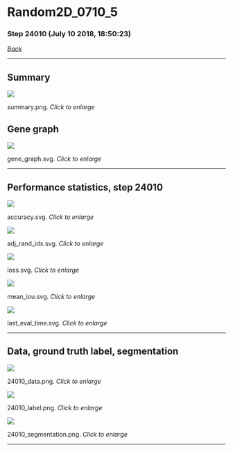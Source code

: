 # Random2D_0710_5

### Step 24010 (July 10 2018, 18:50:23)

[_Back_](..)

---

## Summary

<div class="images"><a href="media/summary.png"><img  src="media/summary.png" align="center"></a><p>summary.png. <i>Click to enlarge</i></p></div>

## Gene graph

<div class="images"><a href="media/gene_graph.svg"><img  src="media/gene_graph.svg" align="center"></a><p>gene_graph.svg. <i>Click to enlarge</i></p></div>

---

## Performance statistics, step 24010

<div class="images"><a href="media/accuracy.svg"><img class="mini" src="media/accuracy.svg" align="center"></a><p>accuracy.svg. <i>Click to enlarge</i></p></div>
<div class="images"><a href="media/adj_rand_idx.svg"><img class="mini" src="media/adj_rand_idx.svg" align="center"></a><p>adj_rand_idx.svg. <i>Click to enlarge</i></p></div>
<div class="images"><a href="media/loss.svg"><img class="mini" src="media/loss.svg" align="center"></a><p>loss.svg. <i>Click to enlarge</i></p></div>
<div class="images"><a href="media/mean_iou.svg"><img class="mini" src="media/mean_iou.svg" align="center"></a><p>mean_iou.svg. <i>Click to enlarge</i></p></div>
<div class="images"><a href="media/last_eval_time.svg"><img class="mini" src="media/last_eval_time.svg" align="center"></a><p>last_eval_time.svg. <i>Click to enlarge</i></p></div>

---

## Data, ground truth label, segmentation

<div class="images"><a href="media/24010_data.png"><img class="mini" src="media/24010_data.png" align="center"></a><p>24010_data.png. <i>Click to enlarge</i></p></div>
<div class="images"><a href="media/24010_label.png"><img class="mini" src="media/24010_label.png" align="center"></a><p>24010_label.png. <i>Click to enlarge</i></p></div>
<div class="images"><a href="media/24010_segmentation.png"><img class="mini" src="media/24010_segmentation.png" align="center"></a><p>24010_segmentation.png. <i>Click to enlarge</i></p></div>

---


